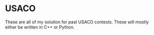 # USACO
These are all of my solution for past USACO contests. These will mostly either be written in C++ or Python.
